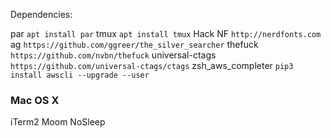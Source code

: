 Dependencies:

par                `apt install par`
tmux               `apt install tmux`
Hack NF            `http://nerdfonts.com`
ag                 `https://github.com/ggreer/the_silver_searcher`
thefuck            `https://github.com/nvbn/thefuck`
universal-ctags    `https://github.com/universal-ctags/ctags`
zsh_aws_completer  `pip3 install awscli --upgrade --user`


### Mac OS X

iTerm2
Moom
NoSleep

